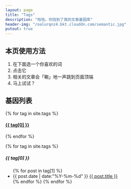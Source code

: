 ```yaml
---
layout: page
title: "Tags"
description: "哈哈，你找到了我的文章基因库"  
header-img: "/oalurqnz4.bkt.clouddn.com/semantic.jpg"  
putout: true
---
```


## 本页使用方法

1. 在下面选一个你喜欢的词
2. 点击它
3. 相关的文章会「唰」地一声跳到页面顶端
4. 马上试试？

## 基因列表


<div id='tag_cloud'>
{% for tag in site.tags %}
<h4><a href="#{{ tag[0] }}" title="{{ tag[0] }}" rel="{{ tag[1].size }}">{{ tag[0] }}</a></h4>
{% endfor %}
</div>

{% for tag in site.tags %}
<h5>{{ tag[0] }}</h5>
<ul class="listing">
  <!-- <li class="listing-seperator" id="{{ tag[0] }}">{{ tag[0] }}</li> -->
{% for post in tag[1] %}
  <li class="listing-item">
  <time datetime="{{ post.date | date:"%Y-%m-%d" }}">{{ post.date | date:"%Y-%m-%d" }}</time>
  <a href="{{ post.url }}" title="{{ post.title }}">{{ post.title }}</a>
  </li>
{% endfor %}
{% endfor %}
</ul>

<script src="/media/js/jquery.tagcloud.js" type="text/javascript" charset="utf-8"></script>
<script language="javascript">
$.fn.tagcloud.defaults = {
    size: {start: 1, end: 1, unit: 'em'},
      color: {start: '#f8e0e6', end: '#ff3333'}
};

$(function () {
    $('#tag_cloud a').tagcloud();
});
</script>
